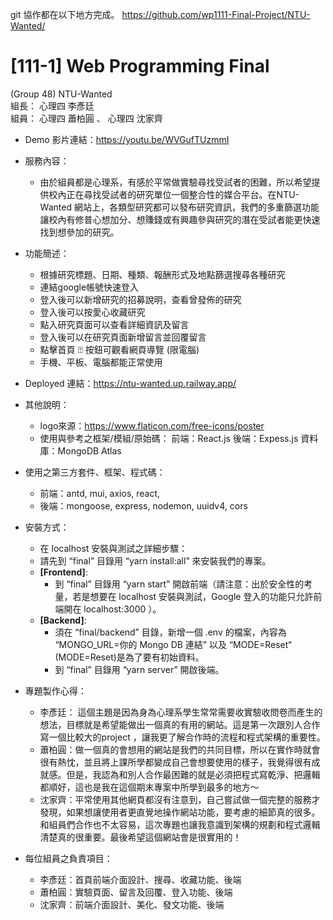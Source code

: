 
git 協作都在以下地方完成。
https://github.com/wp1111-Final-Project/NTU-Wanted/

# [111-1] Web Programming Final
(Group 48) NTU-Wanted   
組長： 心理四 李彥廷  
組員： 心理四 蕭柏圓 、 心理四 沈家齊  
- Demo 影片連結：https://youtu.be/WVGufTUzmmI
- 服務內容：
    - 由於組員都是心理系，有感於平常做實驗尋找受試者的困難，所以希望提供校內正在尋找受試者的研究單位一個整合性的媒合平台。在NTU-Wanted 網站上，各類型研究都可以發布研究資訊，我們的多重篩選功能讓校內有修普心想加分、想賺錢或有興趣參與研究的潛在受試者能更快速找到想參加的研究。
- 功能簡述：
  - 根據研究標題、日期、種類、報酬形式及地點篩選搜尋各種研究
  - 連結google帳號快速登入
  - 登入後可以新增研究的招募說明，查看曾發佈的研究
  - 登入後可以按愛心收藏研究
  - 點入研究頁面可以查看詳細資訊及留言
  - 登入後可以在研究頁面新增留言並回覆留言
  - 點擊首頁 ⍰ 按鈕可觀看網頁導覽 (限電腦)
  - 手機、平板、電腦都能正常使用
- Deployed 連結：https://ntu-wanted.up.railway.app/
- 其他說明：
  - logo來源：https://www.flaticon.com/free-icons/poster
  - 使用與參考之框架/模組/原始碼：
前端：React.js
後端：Expess.js
資料庫：MongoDB Atlas
- 使用之第三方套件、框架、程式碼：
  - 前端：antd, mui, axios, react,
  - 後端：mongoose, express, nodemon, uuidv4, cors
- 安裝方式：
    - 在 localhost 安裝與測試之詳細步驟：
    - 請先到 “final” 目錄用 “yarn install:all” 來安裝我們的專案。
    - <b>[Frontend]</b>:
        - 到 “final” 目錄用 “yarn start” 開啟前端（請注意：出於安全性的考量，若是想要在 localhost 安裝與測試，Google 登入的功能只允許前端開在 localhost:3000 ）。
    - <b>[Backend]</b>:
        - 須在 “final/backend” 目錄，新增一個 .env 的檔案，內容為 “MONGO_URL=你的 Mongo DB 連結” 以及 “MODE=Reset“ (MODE=Reset)是為了要有初始資料。
        - 到 “final” 目錄用 “yarn server” 開啟後端。
- 專題製作心得：
  - 李彥廷： 這個主題是因為身為心理系學生常常需要收實驗收問卷而產生的想法，目標就是希望能做出一個真的有用的網站。這是第一次跟別人合作寫一個比較大的project ，讓我更了解合作時的流程和程式架構的重要性。
  - 蕭柏圓：做一個真的會想用的網站是我們的共同目標，所以在實作時就會很有熱忱，並且將上課所學都變成自己會想要使用的樣子，我覺得很有成就感。但是，我認為和別人合作最困難的就是必須把程式寫乾淨、把邏輯都順好，這也是我在這個期末專案中所學到最多的地方～
  - 沈家齊：平常使用其他網頁都沒有注意到，自己嘗試做一個完整的服務才發現，如果想讓使用者更直覺地操作網站功能，要考慮的細節真的很多。和組員們合作也不太容易，這次專題也讓我意識到架構的規劃和程式邏輯清楚真的很重要。最後希望這個網站會是很實用的！

- 每位組員之負責項目：
    - 李彥廷：首頁前端介面設計、搜尋、收藏功能、後端
    - 蕭柏圓：實驗頁面、留言及回覆、登入功能、後端
    - 沈家齊：前端介面設計、美化、發文功能、後端

